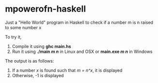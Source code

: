 # mpowerofn-haskell
Just a "Hello World" program in Haskell to check if a number m is n raised to some number x

To try it,

1. Compile it using **ghc main.hs**
2. Run it using **./main _m_ _n_** in Linux and OSX or **main.exe _m_ _n_** in Windows

The output is as follows:

1. If a number *x* is found such that *m = n^x*, it is displayed
2. Otherwise, -1 is displayed
